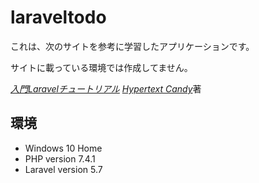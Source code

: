 # laraveltodo
これは、次のサイトを参考に学習したアプリケーションです。

サイトに載っている環境では作成してません。


[*入門Laravelチュートリアル*](https://www.hypertextcandy.com/laravel-tutorial-introduction)
[*Hypertext Candy*](https://www.hypertextcandy.com/writers/Masahiro+Harada)著


## 環境
* Windows 10 Home
* PHP version 7.4.1
* Laravel version 5.7
